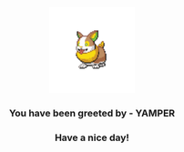 <p align="center">
            <img src="https://raw.githubusercontent.com/PokeAPI/sprites/master/sprites/pokemon/835.png" width="150" height="150">
          </p>
          <h3 align="center">You have been greeted by - <b>YAMPER</b></h3>
          <h3 align="center">Have a nice day!</h3>
